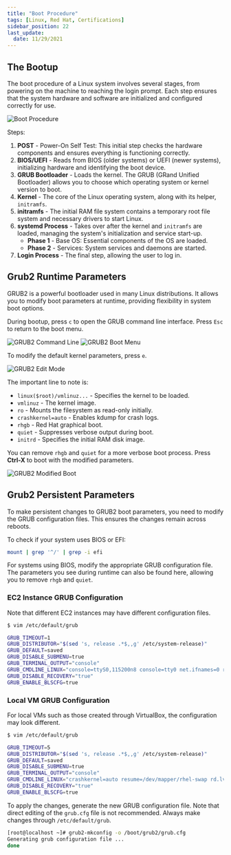 ```yaml
---
title: "Boot Procedure"
tags: [Linux, Red Hat, Certifications]
sidebar_position: 22
last_update:
  date: 11/29/2021
---
```


## The Bootup 

The boot procedure of a Linux system involves several stages, from powering on the machine to reaching the login prompt. Each step ensures that the system hardware and software are initialized and configured correctly for use.

![Boot Procedure](/img/docs/sv-boot-proc.png)

Steps: 

1. **POST** - Power-On Self Test: This initial step checks the hardware components and ensures everything is functioning correctly.
2. **BIOS/UEFI** - Reads from BIOS (older systems) or UEFI (newer systems), initializing hardware and identifying the boot device.
3. **GRUB Bootloader** - Loads the kernel. The GRUB (GRand Unified Bootloader) allows you to choose which operating system or kernel version to boot.
4. **Kernel** - The core of the Linux operating system, along with its helper, `initramfs`.
5. **initramfs** - The initial RAM file system contains a temporary root file system and necessary drivers to start Linux.
6. **systemd Process** - Takes over after the kernel and `initramfs` are loaded, managing the system's initialization and service start-up.
   - **Phase 1** - Base OS: Essential components of the OS are loaded.
   - **Phase 2** - Services: System services and daemons are started.
7. **Login Process** - The final step, allowing the user to log in.

## Grub2 Runtime Parameters

GRUB2 is a powerful bootloader used in many Linux distributions. It allows you to modify boot parameters at runtime, providing flexibility in system boot options.

During bootup, press `c` to open the GRUB command line interface. Press `Esc` to return to the boot menu.

![GRUB2 Command Line](/img/docs/sv-gub-2.png)
![GRUB2 Boot Menu](/img/docs/sv-grub-3.png)

To modify the default kernel parameters, press `e`.

![GRUB2 Edit Mode](/img/docs/sv-grub-4.png)

The important line to note is:
- `linux($root)/vmlinuz...` - Specifies the kernel to be loaded.
- `vmlinuz` - The kernel image.
- `ro` - Mounts the filesystem as read-only initially.
- `crashkernel=auto` - Enables kdump for crash logs.
- `rhgb` - Red Hat graphical boot.
- `quiet` - Suppresses verbose output during boot.
- `initrd` - Specifies the initial RAM disk image.

You can remove `rhgb` and `quiet` for a more verbose boot process. Press **Ctrl-X** to boot with the modified parameters.

![GRUB2 Modified Boot](/img/docs/sv-grub-5.png)

## Grub2 Persistent Parameters

To make persistent changes to GRUB2 boot parameters, you need to modify the GRUB configuration files. This ensures the changes remain across reboots.

To check if your system uses BIOS or EFI:

```bash
mount | grep '^/' | grep -i efi
```

For systems using BIOS, modify the appropriate GRUB configuration file. The parameters you see during runtime can also be found here, allowing you to remove `rhgb` and `quiet`.

### EC2 Instance GRUB Configuration

Note that different EC2 instances may have different configuration files.

```bash
$ vim /etc/default/grub

GRUB_TIMEOUT=1
GRUB_DISTRIBUTOR="$(sed 's, release .*$,,g' /etc/system-release)"
GRUB_DEFAULT=saved
GRUB_DISABLE_SUBMENU=true
GRUB_TERMINAL_OUTPUT="console"
GRUB_CMDLINE_LINUX="console=ttyS0,115200n8 console=tty0 net.ifnames=0 rd.blacklist=nouveau nvme_core.io_timeout=4294967295 crashkernel=auto"
GRUB_DISABLE_RECOVERY="true"
GRUB_ENABLE_BLSCFG=true
```

### Local VM GRUB Configuration

For local VMs such as those created through VirtualBox, the configuration may look different.

```bash
$ vim /etc/default/grub

GRUB_TIMEOUT=5
GRUB_DISTRIBUTOR="$(sed 's, release .*$,,g' /etc/system-release)"
GRUB_DEFAULT=saved
GRUB_DISABLE_SUBMENU=true
GRUB_TERMINAL_OUTPUT="console"
GRUB_CMDLINE_LINUX="crashkernel=auto resume=/dev/mapper/rhel-swap rd.lvm.lv=rhel/root rd.lvm.lv=rhel/swap rhgb quiet"
GRUB_DISABLE_RECOVERY="true"
GRUB_ENABLE_BLSCFG=true
```

To apply the changes, generate the new GRUB configuration file. Note that direct editing of the `grub.cfg` file is not recommended. Always make changes through `/etc/default/grub`.

```bash
[root@localhost ~]# grub2-mkconfig -o /boot/grub2/grub.cfg 
Generating grub configuration file ...
done
```


